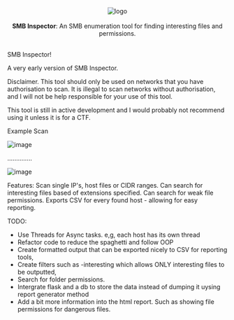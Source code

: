 <br>
<div align="center">
  <br>
  <img src="https://github.com/Rainor23/smb_inspector/assets/45594693/76ca4544-6037-4bba-870d-30862ad8ec03" alt="logo">
</div>

<br>

<div align="center">
   <strong>SMB Inspector</strong>: An SMB enumeration tool for finding interesting files and permissions. 
</div>

<br>

SMB Inspector!

 A very early version of SMB Inspector.


Disclaimer.
This tool should only be used on networks that you have authorisation to scan. It is illegal to scan networks without authorisation, and I will not be help responsible for your use of this tool.

This tool is still in active development and I would probably not recommend using it unless it is for a CTF.

Example Scan

![image](https://github.com/Rainor23/SMB_Inspector/assets/45594693/113a89c6-6077-4e80-86fc-efa248f4f07b)


..............

![image](https://github.com/Rainor23/SMB_Inspector/assets/45594693/55d53e38-d962-4c63-8572-a07942128745)

Features:
Scan single IP's, host files or CIDR ranges.
Can search for interesting files based of extensions specified.
Can search for weak file permissions.
Exports CSV for every found host - allowing for easy reporting.


TODO:
- Use Threads for Async tasks. e,g, each host has its own thread
- Refactor code to reduce the spaghetti and follow OOP
- Create formatted output that can be exported nicely to CSV for reporting tools, 
- Create filters such as -interesting which allows ONLY interesting files to be outputted,
- Search for folder permissions.
- Intergrate flask and a db to store the data instead of dumping it uysing report generator method
- Add a bit more information into the html report. Such as showing file permissions for dangerous files.